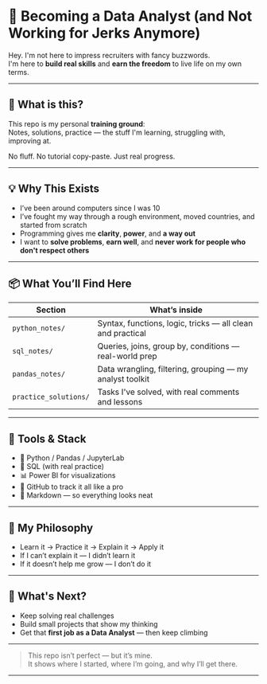 # 🚀 Becoming a Data Analyst (and Not Working for Jerks Anymore)

Hey. I'm not here to impress recruiters with fancy buzzwords.  
I'm here to **build real skills** and **earn the freedom** to live life on my own terms.

---

## 🔧 What is this?

This repo is my personal **training ground**:  
Notes, solutions, practice — the stuff I'm learning, struggling with, improving at.

No fluff. No tutorial copy-paste. Just real progress.

---

## 💡 Why This Exists

- I’ve been around computers since I was 10  
- I’ve fought my way through a rough environment, moved countries, and started from scratch  
- Programming gives me **clarity**, **power**, and **a way out**  
- I want to **solve problems**, **earn well**, and **never work for people who don't respect others**

---

## 📦 What You’ll Find Here

| Section              | What’s inside                                                 |
|----------------------|---------------------------------------------------------------|
| `python_notes/`      | Syntax, functions, logic, tricks — all clean and practical    |
| `sql_notes/`         | Queries, joins, group by, conditions — real-world prep        |
| `pandas_notes/`      | Data wrangling, filtering, grouping — my analyst toolkit      |
| `practice_solutions/`| Tasks I've solved, with real comments and lessons             |

---

## 🧰 Tools & Stack

- 🐍 Python / Pandas / JupyterLab  
- 🧠 SQL (with real practice)  
- 📊 Power BI for visualizations  
- 💾 GitHub to track it all like a pro  
- 🧱 Markdown — so everything looks neat

---

## 🏁 My Philosophy

- Learn it → Practice it → Explain it → Apply it  
- If I can’t explain it — I didn’t learn it  
- If it doesn’t help me grow — I don’t do it

---

## 👊 What's Next?

- Keep solving real challenges  
- Build small projects that show my thinking  
- Get that **first job as a Data Analyst** — then keep climbing

---

> This repo isn’t perfect — but it’s mine.  
> It shows where I started, where I’m going, and why I’ll get there.

---
